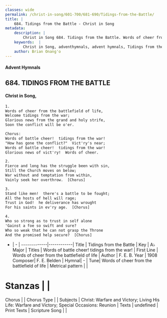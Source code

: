```yaml
---
classes: wide
permalink: /christ-in-song/601-700/681-690/Tidings-from-the-Battle/
title: |
    684. Tidings from the Battle - Christ in Song
metadata:
    description: |
        Christ in Song 684. Tidings from the Battle. Words of cheer from the battlefield of life, Welcome tidings from the war; Glorious news from the grand and holy strife, Soon the conflict will be o'er. Chorus: Words of battle cheer!  tidings from the war! "How has gone the conflict?"  Vict'ry's near; Words of battle cheer!  tidings from the war! Glorious news of vict'ry!  Words of cheer.
    keywords:  |
        Christ in Song, adventhymnals, advent hymnals, Tidings from the Battle, Words of cheer from the battlefield of life. Words of battle cheer!  tidings from the war!
    author: Brian Onang'o
---
```


#### Advent Hymnals
## 684. TIDINGS FROM THE BATTLE
####  Christ in Song,

```txt
1.
Words of cheer from the battlefield of life,
Welcome tidings from the war;
Glorious news from the grand and holy strife,
Soon the conflict will be o'er.

Chorus:
Words of battle cheer!  tidings from the war!
"How has gone the conflict?"  Vict'ry's near;
Words of battle cheer!  tidings from the war!
Glorious news of vict'ry!  Words of cheer.

2.
Fierce and long has the struggle been with sin,
Still the Church moves on below;
War without and temptation from within,
Vainly seek her overthrow.  [Chorus]

3.
Stand like men!  there's a battle to be fought;
All the hosts of hell will rage;
Trust in God!  he deliverance has wrought
For his saints in ev'ry age.  [Chorus]

4.
Who so strong as to trust in self alone
'Gainst a foe so swift and sure?
Who so weak that he can not grasp the Throne
And the promised help secure?  [Chorus]


```

- |   -  |
-------------|------------|
Title | Tidings from the Battle |
Key | A♭ Major |
Titles | Words of battle cheer!  tidings from the war! |
First Line | Words of cheer from the battlefield of life |
Author | F. E. B.
Year | 1908
Composer| F. E. Belden |
Hymnal|  - |
Tune| Words of cheer from the battlefield of life |
Metrical pattern | |
# Stanzas |  |
Chorus |  |
Chorus Type |  |
Subjects | Christ: Warfare and Victory; Living His Life: Warfare and Victory; Special Occasions: Reunion |
Texts | undefined |
Print Texts | 
Scripture Song |  |
    

